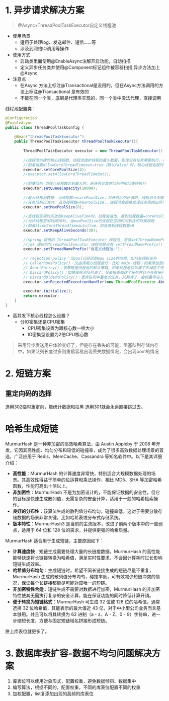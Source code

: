 
# 1. 异步请求解决方案

> @Async+ThreadPoolTaskExecutor⾃定义线程池

- 使⽤场景
	- 适⽤于处理log、发送邮件、短信……等
	- 涉及到⽹络IO调⽤等操作
- 使⽤⽅式
	- 启动类⾥⾯使⽤@EnableAsync注解开启功能，⾃动扫描
	- 定义异步任务类并使⽤@Component标记组件被容器扫描,异步⽅法加上@Async
- 注意点
	- 在Async ⽅法上标注@Transactional是没⽤的，但在Async⽅法调⽤的⽅法上标注@Transactional 是有效的
	- 不能在同一个类，底层是代理类实现的，同一个类中没法代理，直接调用

线程池配置类：
```java
@Configuration  
@EnableAsync  
public class ThreadPoolTaskConfig {  
  
    @Bean("threadPoolTaskExecutor")  
    public ThreadPoolTaskExecutor threadPoolTaskExecutor(){  
  
        ThreadPoolTaskExecutor executor = new ThreadPoolTaskExecutor();  
  
        //线程池创建的核心线程数，线程池维护线程的最少数量，即使没有任务需要执行，也会一直存活  
        //如果设置allowCoreThreadTimeout=true（默认false）时，核心线程会超时关闭  
        executor.setCorePoolSize(4);  
        //executor.setAllowCoreThreadTimeOut();  
  
        //阻塞队列 当核心线程数达到最大时，新任务会放在队列中排队等待执行  
        executor.setQueueCapacity(10000);  
  
        //最大线程池数量，当线程数>=corePoolSize，且任务队列已满时。线程池会创建新线程来处理任务  
        //任务队列已满时, 且当线程数=maxPoolSize，，线程池会拒绝处理任务而抛出异常  
        executor.setMaxPoolSize(8);  
  
        //当线程空闲时间达到keepAliveTime时，线程会退出，直到线程数量=corePoolSize  
        //允许线程空闲时间30秒，当maxPoolSize的线程在空闲时间到达的时候销毁  
        //如果allowCoreThreadTimeout=true，则会直到线程数量=0  
        executor.setKeepAliveSeconds(30);  
  
        //spring 提供的 ThreadPoolTaskExecutor 线程池，是有setThreadNamePrefix() 方法的。  
        //jdk 提供的ThreadPoolExecutor 线程池是没有 setThreadNamePrefix() 方法的  
        executor.setThreadNamePrefix("自定义线程池-");  
  
        // rejection-policy：当pool已经达到max size的时候，如何处理新任务  
        // CallerRunsPolicy()：交由调用方线程运行，比如 main 线程；如果添加到线程池失败，那么主线程会自己去执行该任务，不会等待线程池中的线程去执行  
        // AbortPolicy()：该策略是线程池的默认策略，如果线程池队列满了丢掉这个任务并且抛出RejectedExecutionException异常。  
        // DiscardPolicy()：如果线程池队列满了，会直接丢掉这个任务并且不会有任何异常  
        // DiscardOldestPolicy()：丢弃队列中最老的任务，队列满了，会将最早进入队列的任务删掉腾出空间，再尝试加入队列  
        executor.setRejectedExecutionHandler(new ThreadPoolExecutor.AbortPolicy());  
  
        executor.initialize();  
        return executor;  
    }  
}
```

- ⾼并发下核⼼线程怎么设置？
	- 分IO密集还是CPU密集
		- CPU密集设置为跟核⼼数⼀样⼤⼩
		- IO密集型设置为2倍CPU核⼼数


> 采⽤异步发送⽤户体验变好了，但是存在丢失的可能，阻塞队列存储内存中，如果队列⻓度过多则重启容易出现丢失数据情况，会出现oom的情况


# 2. 短链方案

## 重定向码的选择
选用302临时重定向，能统计数据和拉黑
选用301就会永远直接跳过去。

# 哈希生成短链

MurmurHash 是一种非加密的高效哈希算法，由 Austin Appleby 于 2008 年开发。它因其高性能、均匀分布和较低的碰撞率，成为了很多高效数据处理场景的首选，广泛应用于 Redis、MemCache、Cassandra 等知名软件中。以下是其详细介绍：

  

- **高性能**：MurmurHash 的计算速度非常快，特别适合大规模数据处理的场景。其高效性得益于简单的位运算和乘法操作，相比 MD5、SHA 等加密哈希函数，性能可高出十倍以上。
- **非加密性**：MurmurHash 不是为加密设计的，不能保证数据的安全性，但它的目标是快速生成散列值，无需复杂的安全计算，适用于一般的哈希检索操作。
- **良好的分布性**：该算法生成的散列值分布均匀，碰撞率低，这对于需要分散存储数据的场景非常关键，比如哈希表或分布式存储系统。
- **版本特性**：MurmurHash3 是当前的主流版本，改进了前两个版本中的一些弱点，适用于 64 位和 128 位的需求，并提供更强的哈希质量。

  

MurmurHash 适合用于生成短链，主要原因如下：

  

- **计算速度快**：短链生成需要处理大量的长链接数据，MurmurHash 的高性能能够快速将长链接转换为哈希值，满足实时性要求，不会因计算耗时过长影响短链生成效率。
- **哈希值分布均匀**：生成短链时，希望不同长链接生成的短链尽量不重复，MurmurHash 生成的散列值分布均匀，碰撞率低，可有效减少短链冲突的情况，保证每个长链接都能尽可能对应唯一的短链。
- **非加密特性合适**：短链生成不需要对数据进行加密，MurmurHash 的非加密特性使其无需执行复杂的安全计算，能在保证功能的同时降低计算开销。
- **便于转换为短链格式**：MurmurHash 可生成 32 位或 128 位的哈希值，通常选择 32 位哈希值，其能表示的最大值近 43 亿，对于中小型公司业务而言基本够用。并且可以将其转换为 62 进制（a - z、A - Z、0 - 9）字符串，进一步缩短长度，方便与固定短链域名拼接形成短链。

拼上库表位就更多了。

# 3. 数据库表扩容-数据不均匀问题解决方案

1. 库表位可以使⽤对象形式，配置权重，避免数据倾斜、数据集中
2. 编写算法，根据不同的，配置权重，不同的库表位配置不同的权重
3. 加权配置，list复添加出现的高频的库表位